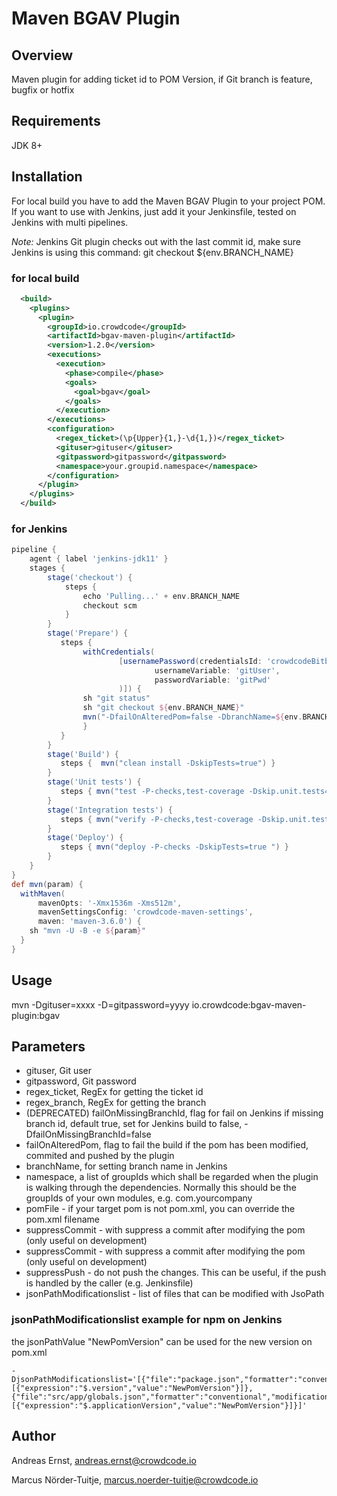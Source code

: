 # Maven BGAV Plugin


## Overview

Maven plugin for adding ticket id to POM Version, if Git branch is feature, bugfix or hotfix


## Requirements

JDK 8+


## Installation

For local build you have to add the Maven BGAV Plugin to your project POM.
If you want to use with Jenkins, just add it your Jenkinsfile, tested on Jenkins with multi pipelines.

*Note:* Jenkins Git plugin checks out with the last commit id, make sure Jenkins is using this command: git checkout ${env.BRANCH_NAME}

### for local build

```xml
  <build>
    <plugins>
      <plugin>
        <groupId>io.crowdcode</groupId>
        <artifactId>bgav-maven-plugin</artifactId>
        <version>1.2.0</version>
        <executions>
          <execution>
            <phase>compile</phase>
            <goals>
              <goal>bgav</goal>
            </goals>
          </execution>
        </executions>
        <configuration>
          <regex_ticket>(\p{Upper}{1,}-\d{1,})</regex_ticket>
          <gituser>gituser</gituser>
          <gitpassword>gitpassword</gitpassword>
          <namespace>your.groupid.namespace</namespace>
        </configuration>
      </plugin>
    </plugins>
  </build>
```

### for Jenkins

```groovy
pipeline {
    agent { label 'jenkins-jdk11' }
    stages {
        stage('checkout') {
            steps {
                echo 'Pulling...' + env.BRANCH_NAME
                checkout scm
            }
        }
        stage('Prepare') {
           steps {
                withCredentials(
                        [usernamePassword(credentialsId: 'crowdcodeBitbucket',
                                usernameVariable: 'gitUser',
                                passwordVariable: 'gitPwd'
                        )]) {
                sh "git status"
                sh "git checkout ${env.BRANCH_NAME}"
                mvn("-DfailOnAlteredPom=false -DbranchName=${env.BRANCH_NAME} -Dgituser=${gituser} -D=gitpassword=${gitPwd} io.crowdcode:bgav-maven-plugin:1.2.0:bgav")
                }
           }
        }
        stage('Build') {
           steps {  mvn("clean install -DskipTests=true") }
        }
        stage('Unit tests') {
           steps { mvn("test -P-checks,test-coverage -Dskip.unit.tests=false -Dskip.integration.tests=true") }
        }
        stage('Integration tests') {
           steps { mvn("verify -P-checks,test-coverage -Dskip.unit.tests=true -Dskip.integration.tests=false") }
        }
        stage('Deploy') {
           steps { mvn("deploy -P-checks -DskipTests=true ") }
        }
    }
}
def mvn(param) {
  withMaven(
      mavenOpts: '-Xmx1536m -Xms512m',
      mavenSettingsConfig: 'crowdcode-maven-settings',
      maven: 'maven-3.6.0') {
    sh "mvn -U -B -e ${param}"
  }
}
```


## Usage

mvn -Dgituser=xxxx -D=gitpassword=yyyy io.crowdcode:bgav-maven-plugin:bgav

## Parameters

- gituser, Git user
- gitpassword, Git password
- regex_ticket, RegEx for getting the ticket id
- regex_branch, RegEx for getting the branch
- (DEPRECATED) failOnMissingBranchId, flag for fail on Jenkins if missing branch id, default true, set for Jenkins build to false, -DfailOnMissingBranchId=false
- failOnAlteredPom, flag to fail the build if the pom has been modified, commited and pushed by the plugin
- branchName, for setting branch name in Jenkins
- namespace, a list of groupIds which shall be regarded when the plugin is walking through the dependencies. Normally this 
  should be the groupIds of your own modules, e.g. com.yourcompany
- pomFile - if your target pom is not pom.xml, you can override the pom.xml filename 
- suppressCommit - with suppress a commit after modifying the pom (only useful on development)
- suppressCommit - with suppress a commit after modifying the pom (only useful on development)
- suppressPush - do not push the changes. This can be useful, if the push is handled by the caller (e.g. Jenkinsfile)
- jsonPathModificationslist - list of files that can be modified with JsoPath

### jsonPathModificationslist example for npm on Jenkins

the jsonPathValue "NewPomVersion" can be used for the new version on pom.xml

```
-DjsonPathModificationslist='[{"file":"package.json","formatter":"conventional","modifications":[{"expression":"$.version","value":"NewPomVersion"}]},{"file":"src/app/globals.json","formatter":"conventional","modifications":[{"expression":"$.applicationVersion","value":"NewPomVersion"}]}]'
```

## Author

Andreas Ernst, andreas.ernst@crowdcode.io

Marcus Nörder-Tuitje, marcus.noerder-tuitje@crowdcode.io

